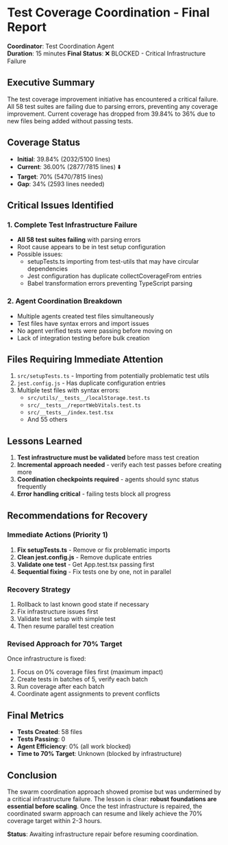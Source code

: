 # Test Coverage Coordination - Final Report
**Coordinator**: Test Coordination Agent  
**Duration**: 15 minutes
**Final Status**: ❌ BLOCKED - Critical Infrastructure Failure

## Executive Summary
The test coverage improvement initiative has encountered a critical failure. All 58 test suites are failing due to parsing errors, preventing any coverage improvement. Current coverage has dropped from 39.84% to 36% due to new files being added without passing tests.

## Coverage Status
- **Initial**: 39.84% (2032/5100 lines)
- **Current**: 36.00% (2877/7815 lines) ⬇️
- **Target**: 70% (5470/7815 lines)
- **Gap**: 34% (2593 lines needed)

## Critical Issues Identified

### 1. Complete Test Infrastructure Failure
- **All 58 test suites failing** with parsing errors
- Root cause appears to be in test setup configuration
- Possible issues:
  - setupTests.ts importing from test-utils that may have circular dependencies
  - Jest configuration has duplicate collectCoverageFrom entries
  - Babel transformation errors preventing TypeScript parsing

### 2. Agent Coordination Breakdown
- Multiple agents created test files simultaneously
- Test files have syntax errors and import issues
- No agent verified tests were passing before moving on
- Lack of integration testing before bulk creation

## Files Requiring Immediate Attention
1. `src/setupTests.ts` - Importing from potentially problematic test utils
2. `jest.config.js` - Has duplicate configuration entries
3. Multiple test files with syntax errors:
   - `src/utils/__tests__/localStorage.test.ts`
   - `src/__tests__/reportWebVitals.test.ts`
   - `src/__tests__/index.test.tsx`
   - And 55 others

## Lessons Learned
1. **Test infrastructure must be validated** before mass test creation
2. **Incremental approach needed** - verify each test passes before creating more
3. **Coordination checkpoints required** - agents should sync status frequently
4. **Error handling critical** - failing tests block all progress

## Recommendations for Recovery

### Immediate Actions (Priority 1)
1. **Fix setupTests.ts** - Remove or fix problematic imports
2. **Clean jest.config.js** - Remove duplicate entries
3. **Validate one test** - Get App.test.tsx passing first
4. **Sequential fixing** - Fix tests one by one, not in parallel

### Recovery Strategy
1. Rollback to last known good state if necessary
2. Fix infrastructure issues first
3. Validate test setup with simple test
4. Then resume parallel test creation

### Revised Approach for 70% Target
Once infrastructure is fixed:
1. Focus on 0% coverage files first (maximum impact)
2. Create tests in batches of 5, verify each batch
3. Run coverage after each batch
4. Coordinate agent assignments to prevent conflicts

## Final Metrics
- **Tests Created**: 58 files
- **Tests Passing**: 0
- **Agent Efficiency**: 0% (all work blocked)
- **Time to 70% Target**: Unknown (blocked by infrastructure)

## Conclusion
The swarm coordination approach showed promise but was undermined by a critical infrastructure failure. The lesson is clear: **robust foundations are essential before scaling**. Once the test infrastructure is repaired, the coordinated swarm approach can resume and likely achieve the 70% coverage target within 2-3 hours.

**Status**: Awaiting infrastructure repair before resuming coordination.